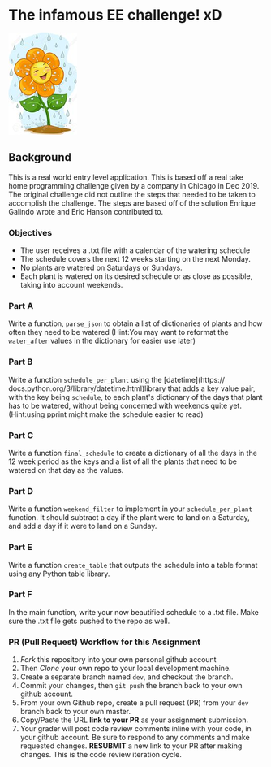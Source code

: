# The infamous EE challenge! xD
![LOGO](happy_flower.jpeg)

## Background
This is a real world entry level application. This is based off a
real take home programming challenge given by a company in
Chicago in Dec 2019. The original challenge did not outline the
steps that needed to be taken to accomplish the challenge. The
steps are based off of the solution Enrique Galindo wrote and Eric
Hanson contributed to. 

### Objectives
- The user receives a .txt file with a calendar of the watering
schedule
- The schedule covers the next 12 weeks starting on the next Monday.
- No plants are watered on Saturdays or Sundays.
- Each plant is watered on its desired schedule or as close as possible, taking into account weekends.

### Part A
Write a function, `parse_json` to obtain a list of dictionaries of plants and 
how often they need to be watered (Hint:You may want to reformat the `water_after` values in the dictionary for easier use later)

### Part B
Write a function `schedule_per_plant` using the [datetime](https://
docs.python.org/3/library/datetime.html)library that adds a key
value pair, with the key being `schedule`, to each plant's
dictionary of the days that plant has to be watered, without being
concerned with weekends quite yet. (Hint:using pprint might make
the schedule easier to read)

### Part C
Write a function `final_schedule` to create a dictionary of all
the days in the 12 week period as the keys and a list of all the
plants that need to be watered on that day as the values.

### Part D
Write a function `weekend_filter` to implement in your
`schedule_per_plant` function. It should subtract a day if the
plant were to land on a Saturday, and add a day if it were to land
on a Sunday.

### Part E
Write a function `create_table` that outputs the schedule into a
table format using any Python table library.

### Part F
In the main function, write your now beautified schedule to a .txt
file. Make sure the .txt file gets pushed to the repo as well.

### PR (Pull Request) Workflow for this Assignment
1. *Fork* this repository into your own personal github account
2. Then *Clone* your own repo to your local development machine.
3. Create a separate branch named `dev`, and checkout the branch.
4. Commit your changes, then `git push` the branch back to your own github account.
5. From your own Github repo, create a pull request (PR) from your `dev` branch back to your own master.
6. Copy/Paste the URL **link to your PR** as your assignment submission.
7. Your grader will post code review comments inline with your code, in your github account. Be sure to respond to any comments and make requested changes. **RESUBMIT** a new link to your PR after making changes.  This is the code review iteration cycle.

